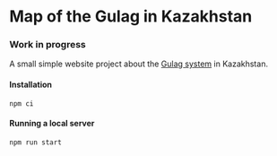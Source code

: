 # Map of the Gulag in Kazakhstan

### Work in progress

A small simple website project about the [Gulag system](https://en.wikipedia.org/wiki/Gulag) in Kazakhstan.

#### Installation
```
npm ci
```

#### Running a local server
```
npm run start
```